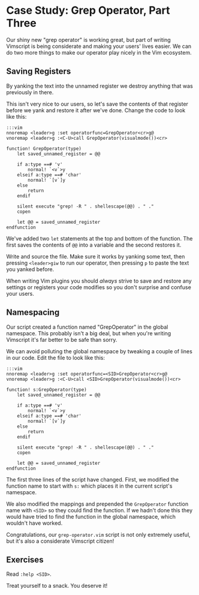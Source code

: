 Case Study: Grep Operator, Part Three
=====================================

Our shiny new "grep operator" is working great, but part of writing Vimscript is
being considerate and making your users' lives easier.  We can do two more
things to make our operator play nicely in the Vim ecosystem.


Saving Registers
----------------

By yanking the text into the unnamed register we destroy anything that was
previously in there.

This isn't very nice to our users, so let's save the contents of that register
before we yank and restore it after we've done.  Change the code to look like
this:

    :::vim
    nnoremap <leader>g :set operatorfunc=GrepOperator<cr>g@
    vnoremap <leader>g :<C-U>call GrepOperator(visualmode())<cr>

    function! GrepOperator(type)
        let saved_unnamed_register = @@

        if a:type ==# 'v'
            normal! `<v`>y
        elseif a:type ==# 'char'
            normal! `[v`]y
        else
            return
        endif

        silent execute "grep! -R " . shellescape(@@) . " ."
        copen

        let @@ = saved_unnamed_register
    endfunction

We've added two `let` statements at the top and bottom of the function.  The
first saves the contents of `@@` into a variable and the second restores it.

Write and source the file.  Make sure it works by yanking some text, then
pressing `<leader>giw` to run our operator, then pressing `p` to paste the text
you yanked before.

When writing Vim plugins you should *always* strive to save and restore any
settings or registers your code modifies so you don't surprise and confuse your
users.

Namespacing
-----------

Our script created a function named "GrepOperator" in the global namespace.
This probably isn't a big deal, but when you're writing Vimscript it's far
better to be safe than sorry.

We can avoid polluting the global namespace by tweaking a couple of lines in our
code.  Edit the file to look like this:

    :::vim
    nnoremap <leader>g :set operatorfunc=<SID>GrepOperator<cr>g@
    vnoremap <leader>g :<C-U>call <SID>GrepOperator(visualmode())<cr>

    function! s:GrepOperator(type)
        let saved_unnamed_register = @@

        if a:type ==# 'v'
            normal! `<v`>y
        elseif a:type ==# 'char'
            normal! `[v`]y
        else
            return
        endif

        silent execute "grep! -R " . shellescape(@@) . " ."
        copen

        let @@ = saved_unnamed_register
    endfunction

The first three lines of the script have changed.  First, we modified the
function name to start with `s:` which places it in the current script's
namespace.

We also modified the mappings and prepended the `GrepOperator` function name
with `<SID>` so they could find the function.  If we hadn't done this they would
have tried to find the function in the global namespace, which wouldn't have
worked.

Congratulations, our `grep-operator.vim` script is not only extremely useful,
but it's also a considerate Vimscript citizen!

Exercises
---------

Read `:help <SID>`.

Treat yourself to a snack.  You deserve it!
